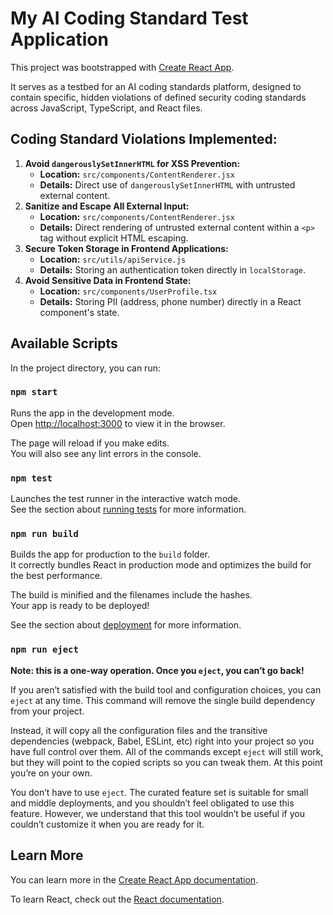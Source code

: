 # My AI Coding Standard Test Application

This project was bootstrapped with [Create React App](https://github.com/facebook/create-react-app).

It serves as a testbed for an AI coding standards platform, designed to contain specific, hidden violations of defined security coding standards across JavaScript, TypeScript, and React files.

## Coding Standard Violations Implemented:

1.  **Avoid `dangerouslySetInnerHTML` for XSS Prevention:**
    *   **Location:** `src/components/ContentRenderer.jsx`
    *   **Details:** Direct use of `dangerouslySetInnerHTML` with untrusted external content.
2.  **Sanitize and Escape All External Input:**
    *   **Location:** `src/components/ContentRenderer.jsx`
    *   **Details:** Direct rendering of untrusted external content within a `<p>` tag without explicit HTML escaping.
3.  **Secure Token Storage in Frontend Applications:**
    *   **Location:** `src/utils/apiService.js`
    *   **Details:** Storing an authentication token directly in `localStorage`.
4.  **Avoid Sensitive Data in Frontend State:**
    *   **Location:** `src/components/UserProfile.tsx`
    *   **Details:** Storing PII (address, phone number) directly in a React component's state.

## Available Scripts

In the project directory, you can run:

### `npm start`

Runs the app in the development mode.\
Open [http://localhost:3000](http://localhost:3000) to view it in the browser.

The page will reload if you make edits.\
You will also see any lint errors in the console.

### `npm test`

Launches the test runner in the interactive watch mode.\
See the section about [running tests](https://facebook.github.io/create-react-app/docs/running-tests) for more information.

### `npm run build`

Builds the app for production to the `build` folder.\
It correctly bundles React in production mode and optimizes the build for the best performance.

The build is minified and the filenames include the hashes.\
Your app is ready to be deployed!

See the section about [deployment](https://facebook.github.io/create-react-app/docs/deployment) for more information.

### `npm run eject`

**Note: this is a one-way operation. Once you `eject`, you can’t go back!**

If you aren’t satisfied with the build tool and configuration choices, you can `eject` at any time. This command will remove the single build dependency from your project.

Instead, it will copy all the configuration files and the transitive dependencies (webpack, Babel, ESLint, etc) right into your project so you have full control over them. All of the commands except `eject` will still work, but they will point to the copied scripts so you can tweak them. At this point you’re on your own.

You don’t have to use `eject`. The curated feature set is suitable for small and middle deployments, and you shouldn’t feel obligated to use this feature. However, we understand that this tool wouldn’t be useful if you couldn’t customize it when you are ready for it.

## Learn More

You can learn more in the [Create React App documentation](https://facebook.github.io/create-react-app/docs/getting-started).

To learn React, check out the [React documentation](https://reactjs.org/).
